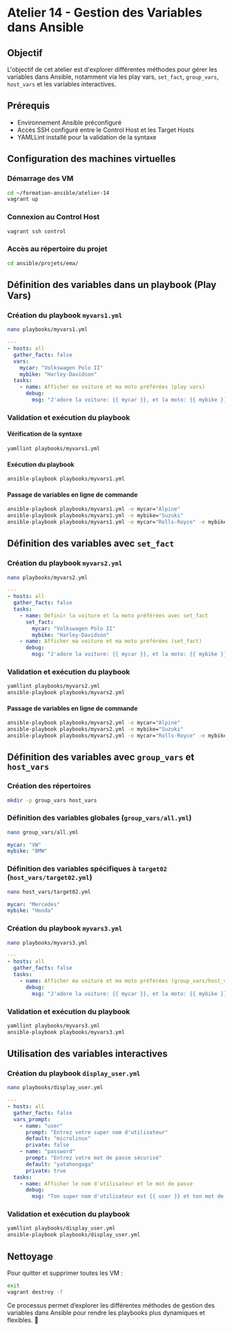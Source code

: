 # Atelier 14 - Gestion des Variables dans Ansible  

## Objectif  
L'objectif de cet atelier est d'explorer différentes méthodes pour gérer les variables dans Ansible, notamment via les play vars, `set_fact`, `group_vars`, `host_vars` et les variables interactives.  

## Prérequis  
- Environnement Ansible préconfiguré  
- Accès SSH configuré entre le Control Host et les Target Hosts  
- YAMLLint installé pour la validation de la syntaxe  

## Configuration des machines virtuelles  

### Démarrage des VM  
```bash
cd ~/formation-ansible/atelier-14
vagrant up
```  

### Connexion au Control Host  
```bash
vagrant ssh control
```  

### Accès au répertoire du projet  
```bash
cd ansible/projets/ema/
```  

## Définition des variables dans un playbook (Play Vars)  

### Création du playbook `myvars1.yml`  
```bash
nano playbooks/myvars1.yml
```  
```yaml
---
- hosts: all
  gather_facts: false
  vars:
    mycar: "Volkswagen Polo II"
    mybike: "Harley-Davidson"
  tasks:
    - name: Afficher ma voiture et ma moto préférées (play vars)
      debug:
        msg: "J'adore la voiture: {{ mycar }}, et la moto: {{ mybike }}"
```  

### Validation et exécution du playbook  
#### Vérification de la syntaxe  
```bash
yamllint playbooks/myvars1.yml
```  

#### Exécution du playbook  
```bash
ansible-playbook playbooks/myvars1.yml
```  

#### Passage de variables en ligne de commande  
```bash
ansible-playbook playbooks/myvars1.yml -e mycar="Alpine"
ansible-playbook playbooks/myvars1.yml -e mybike="Suzuki"
ansible-playbook playbooks/myvars1.yml -e mycar="Rolls-Royce" -e mybike="Yamaha"
```  

## Définition des variables avec `set_fact`  

### Création du playbook `myvars2.yml`  
```bash
nano playbooks/myvars2.yml
```  
```yaml
---
- hosts: all
  gather_facts: false
  tasks:
    - name: Définir la voiture et la moto préférées avec set_fact
      set_fact:
        mycar: "Volkswagen Polo II"
        mybike: "Harley-Davidson"
    - name: Afficher ma voiture et ma moto préférées (set_fact)
      debug:
        msg: "J'adore la voiture: {{ mycar }}, et la moto: {{ mybike }}"
```  

### Validation et exécution du playbook  
```bash
yamllint playbooks/myvars2.yml
ansible-playbook playbooks/myvars2.yml
```  

#### Passage de variables en ligne de commande  
```bash
ansible-playbook playbooks/myvars2.yml -e mycar="Alpine"
ansible-playbook playbooks/myvars2.yml -e mybike="Suzuki"
ansible-playbook playbooks/myvars2.yml -e mycar="Rolls-Royce" -e mybike="Yamaha"
```  

## Définition des variables avec `group_vars` et `host_vars`  

### Création des répertoires  
```bash
mkdir -p group_vars host_vars
```  

### Définition des variables globales (`group_vars/all.yml`)  
```bash
nano group_vars/all.yml
```  
```yaml
mycar: "VW"
mybike: "BMW"
```  

### Définition des variables spécifiques à `target02` (`host_vars/target02.yml`)  
```bash
nano host_vars/target02.yml
```  
```yaml
mycar: "Mercedes"
mybike: "Honda"
```  

### Création du playbook `myvars3.yml`  
```bash
nano playbooks/myvars3.yml
```  
```yaml
---
- hosts: all
  gather_facts: false
  tasks:
    - name: Afficher ma voiture et ma moto préférées (group_vars/host_vars)
      debug:
        msg: "J'adore la voiture: {{ mycar }}, et la moto: {{ mybike }}"
```  

### Validation et exécution du playbook  
```bash
yamllint playbooks/myvars3.yml
ansible-playbook playbooks/myvars3.yml
```  

## Utilisation des variables interactives  

### Création du playbook `display_user.yml`  
```bash
nano playbooks/display_user.yml
```  
```yaml
---
- hosts: all
  gather_facts: false
  vars_prompt:
    - name: "user"
      prompt: "Entrez votre super nom d'utilisateur"
      default: "microlinux"
      private: false
    - name: "password"
      prompt: "Entrez votre mot de passe sécurisé"
      default: "yatahongaga"
      private: true
  tasks:
    - name: Afficher le nom d'utilisateur et le mot de passe
      debug:
        msg: "Ton super nom d'utilisateur est {{ user }} et ton mot de passe est {{ password }}"
```  

### Validation et exécution du playbook  
```bash
yamllint playbooks/display_user.yml
ansible-playbook playbooks/display_user.yml
```  

## Nettoyage  
Pour quitter et supprimer toutes les VM :  
```bash
exit
vagrant destroy -f
```  

Ce processus permet d’explorer les différentes méthodes de gestion des variables dans Ansible pour rendre les playbooks plus dynamiques et flexibles. 🚀

